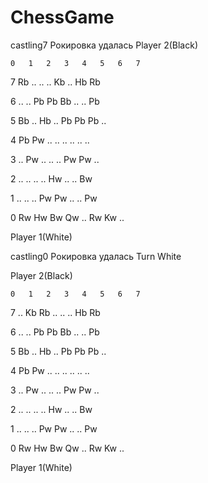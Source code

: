 # ChessGame

castling7
Рокировка удалась
Player 2(Black)

	0	1	2	3	4	5	6	7
7	Rb	..	..	..	Kb	..	Hb	Rb	

6	..	..	Pb	Pb	Bb	..	..	Pb	

5	Bb	..	Hb	..	Pb	Pb	Pb	..	

4	Pb	Pw	..	..	..	..	..	..	

3	..	Pw	..	..	..	Pw	Pw	..	

2	..	..	..	..	Hw	..	..	Bw	

1	..	..	..	Pw	Pw	..	..	Pw	

0	Rw	Hw	Bw	Qw	..	Rw	Kw	..	

Player 1(White)



castling0
Рокировка удалась
Turn White

Player 2(Black)

	0	1	2	3	4	5	6	7
7	..	Kb	Rb	..	..	..	Hb	Rb	

6	..	..	Pb	Pb	Bb	..	..	Pb	

5	Bb	..	Hb	..	Pb	Pb	Pb	..	

4	Pb	Pw	..	..	..	..	..	..	

3	..	Pw	..	..	..	Pw	Pw	..	

2	..	..	..	..	Hw	..	..	Bw	

1	..	..	..	Pw	Pw	..	..	Pw	

0	Rw	Hw	Bw	Qw	..	Rw	Kw	..	

Player 1(White)

